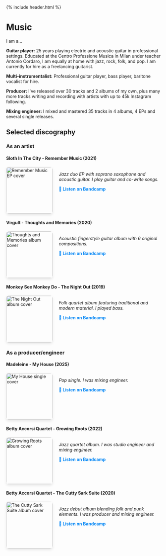{% include header.html %}

# Music

I am a...

**Guitar player:** 25 years playing electric and acoustic guitar in professional settings. Educated at the Centro Professione Musica in Milan under teacher Antonio Cordaro, I am equally at home with jazz, rock, folk, and pop. I am currently for hire as a freelancing guitarist.

**Multi-instrumentalist:** Professional guitar player, bass player, baritone vocalist for hire.

**Producer:** I've released over 30 tracks and 2 albums of my own, plus many more tracks writing and recording with artists with up to 45k Instagram following.

**Mixing engineer:** I mixed and mastered 35 tracks in 4 albums, 4 EPs and several single releases.

## Selected discography

### As an artist

#### Sloth In The City - Remember Music (2021)

<div style="display: flex; flex-wrap: wrap; gap: 20px; align-items: flex-start; margin: 20px 0;">
  <div style="flex: 0 0 150px;">
    <a href="https://slothinthecity.bandcamp.com/album/remember-music" title="Listen on Bandcamp">
      <img src="https://f4.bcbits.com/img/a0123300809_10.jpg" alt="Remember Music EP cover" style="width: 150px; height: 150px; border-radius: 8px; box-shadow: 0 4px 8px rgba(0,0,0,0.1); transition: transform 0.2s;" onmouseover="this.style.transform='scale(1.05)'" onmouseout="this.style.transform='scale(1)'">
    </a>
  </div>
  <div style="flex: 1; min-width: 200px;">
    <p><em>Jazz duo EP with soprano saxophone and acoustic guitar. I play guitar and co-write songs.</em></p>
    <p><a href="https://slothinthecity.bandcamp.com/album/remember-music" style="color: #0687f5; text-decoration: none; font-weight: bold;">🎵 Listen on Bandcamp</a></p>
  </div>
</div>

#### Virgult - Thoughts and Memories (2020)

<div style="display: flex; flex-wrap: wrap; gap: 20px; align-items: flex-start; margin: 20px 0;">
  <div style="flex: 0 0 150px;">
    <a href="https://virgult.bandcamp.com/album/thoughts-and-memories" title="Listen on Bandcamp">
      <img src="https://f4.bcbits.com/img/a2437765144_10.jpg" alt="Thoughts and Memories album cover" style="width: 150px; height: 150px; border-radius: 8px; box-shadow: 0 4px 8px rgba(0,0,0,0.1); transition: transform 0.2s;" onmouseover="this.style.transform='scale(1.05)'" onmouseout="this.style.transform='scale(1)'">
    </a>
  </div>
  <div style="flex: 1; min-width: 200px;">
    <p><em>Acoustic fingerstyle guitar album with 6 original compositions.</em></p>
    <p><a href="https://virgult.bandcamp.com/album/thoughts-and-memories" style="color: #0687f5; text-decoration: none; font-weight: bold;">🎵 Listen on Bandcamp</a></p>
  </div>
</div>

#### Monkey See Monkey Do - The Night Out (2019)

<div style="display: flex; flex-wrap: wrap; gap: 20px; align-items: flex-start; margin: 20px 0;">
  <div style="flex: 0 0 150px;">
    <a href="https://monkeyseemonkeydo.bandcamp.com/album/the-night-out" title="Listen on Bandcamp">
      <img src="https://f4.bcbits.com/img/a2260679378_10.jpg" alt="The Night Out album cover" style="width: 150px; height: 150px; border-radius: 8px; box-shadow: 0 4px 8px rgba(0,0,0,0.1); transition: transform 0.2s;" onmouseover="this.style.transform='scale(1.05)'" onmouseout="this.style.transform='scale(1)'">
    </a>
  </div>
  <div style="flex: 1; min-width: 200px;">
    <p><em>Folk quartet album featuring traditional and modern material. I played bass.</em></p>
    <p><a href="https://monkeyseemonkeydo.bandcamp.com/album/the-night-out" style="color: #0687f5; text-decoration: none; font-weight: bold;">🎵 Listen on Bandcamp</a></p>
  </div>
</div>

### As a producer/engineer

#### Madeleine - My House (2025)

<div style="display: flex; flex-wrap: wrap; gap: 20px; align-items: flex-start; margin: 20px 0;">
  <div style="flex: 0 0 150px;">
    <a href="https://madeleinehq.bandcamp.com/track/my-house" title="Listen on Bandcamp">
      <img src="https://f4.bcbits.com/img/a0433852655_10.jpg" alt="My House single cover" style="width: 150px; height: 150px; border-radius: 8px; box-shadow: 0 4px 8px rgba(0,0,0,0.1); transition: transform 0.2s;" onmouseover="this.style.transform='scale(1.05)'" onmouseout="this.style.transform='scale(1)'">
    </a>
  </div>
  <div style="flex: 1; min-width: 200px;">
    <p><em>Pop single. I was mixing engineer.</em></p>
    <p><a href="https://madeleinehq.bandcamp.com/track/my-house" style="color: #0687f5; text-decoration: none; font-weight: bold;">🎵 Listen on Bandcamp</a></p>
  </div>
</div>

#### Betty Accorsi Quartet - Growing Roots (2022)

<div style="display: flex; flex-wrap: wrap; gap: 20px; align-items: flex-start; margin: 20px 0;">
  <div style="flex: 0 0 150px;">
    <a href="https://bettyaccorsi.bandcamp.com/album/growing-roots" title="Listen on Bandcamp">
      <img src="https://f4.bcbits.com/img/a3722901156_10.jpg" alt="Growing Roots album cover" style="width: 150px; height: 150px; border-radius: 8px; box-shadow: 0 4px 8px rgba(0,0,0,0.1); transition: transform 0.2s;" onmouseover="this.style.transform='scale(1.05)'" onmouseout="this.style.transform='scale(1)'">
    </a>
  </div>
  <div style="flex: 1; min-width: 200px;">
    <p><em>Jazz quartet album. I was studio engineer and mixing engineer.</em></p>
    <p><a href="https://bettyaccorsi.bandcamp.com/album/growing-roots" style="color: #0687f5; text-decoration: none; font-weight: bold;">🎵 Listen on Bandcamp</a></p>
  </div>
</div>

#### Betty Accorsi Quartet - The Cutty Sark Suite (2020)

<div style="display: flex; flex-wrap: wrap; gap: 20px; align-items: flex-start; margin: 20px 0;">
  <div style="flex: 0 0 150px;">
    <a href="https://bettyaccorsi.bandcamp.com/album/the-cutty-sark-suite-2" title="Listen on Bandcamp">
      <img src="https://f4.bcbits.com/img/a1465405583_10.jpg" alt="The Cutty Sark Suite album cover" style="width: 150px; height: 150px; border-radius: 8px; box-shadow: 0 4px 8px rgba(0,0,0,0.1); transition: transform 0.2s;" onmouseover="this.style.transform='scale(1.05)'" onmouseout="this.style.transform='scale(1)'">
    </a>
  </div>
  <div style="flex: 1; min-width: 200px;">
    <p><em>Jazz debut album blending folk and punk elements. I was producer and mixing engineer.</em></p>
    <p><a href="https://bettyaccorsi.bandcamp.com/album/the-cutty-sark-suite-2" style="color: #0687f5; text-decoration: none; font-weight: bold;">🎵 Listen on Bandcamp</a></p>
  </div>
</div>

